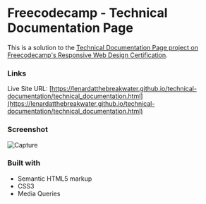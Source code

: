 # Freecodecamp - Technical Documentation Page

This is a solution to the [Technical Documentation Page project on Freecodecamp's Responsive Web Design Certification](https://www.freecodecamp.org/learn/2022/responsive-web-design/build-a-technical-documentation-page-project/build-a-technical-documentation-page).

### Links
Live Site URL: [https://lenardatthebreakwater.github.io/technical-documentation/technical_documentation.html](https://lenardatthebreakwater.github.io/technical-documentation/technical_documentation.html)

### Screenshot
![Capture](https://github.com/lenardatthebreakwater/technical-documentation/assets/142602437/32846065-c70e-4dd6-a7ff-62fc31e55446)

### Built with
- Semantic HTML5 markup
- CSS3
- Media Queries
